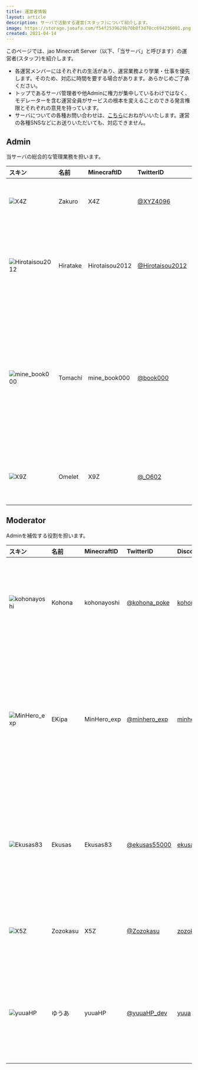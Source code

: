 ```yaml
---
title: 運営者情報
layout: article
description: サーバで活動する運営(スタッフ)について紹介します。
image: https://storage.jaoafa.com/f54f2539629b70b8f3d78cc694236081.png
created: 2021-04-14
---
```


このページでは、jao Minecraft Server（以下、「当サーバ」と呼びます）の運営者(スタッフ)を紹介します。

- 各運営メンバーにはそれぞれの生活があり、運営業務より学業・仕事を優先します。そのため、対応に時間を要する場合があります。あらかじめご了承ください。
- トップであるサーバ管理者や他Adminに権力が集中しているわけではなく、モデレーターを含む運営全員がサービスの根本を変えることのできる発言権限とそれぞれの意見を持っています。
- サーバについての各種お問い合わせは、[こちら](/support/inquiry)におねがいいたします。運営の各種SNSなどにお送りいただいても、対応できません。

## Admin

当サーバの総合的な管理業務を担います。

|スキン|名前|MinecraftID|TwitterID|DiscordID|役割|
|:-|:-|:-|:-|:-|:-|
|![X4Z](https://storage.jaoafa.com/67cd820a7b65f917c5f551ae5273bb5a.png)|Zakuro|X4Z|[@XYZ4096](https://twitter.com/XYZ4096)|[za96](https://discord.com/users/206692134991036416)|サーバ管理者,<br>サーバ全体管理指揮|
|![Hirotaisou2012](https://storage.jaoafa.com/b7e612706c25b7bb967dc6faa7ab63ce.png)|Hiratake|Hirotaisou2012|[@Hirotaisou2012](https://twitter.com/hirotaisou2012)|[hiratake](https://discord.com/users/221498004505362433)|サーバ副管理者,<br>Webサイトデザイン,<br>システム管理運用|
|![mine_book000](https://storage.jaoafa.com/ef4563b6e3235a68c2fd8c7a0f37e9c7.png)|Tomachi|mine_book000|[@book000](https://twitter.com/book000)|[tomachi](https://discord.com/users/221991565567066112)|Webサイト全般管理運用,<br>システム管理運用,<br>プラグイン制作管理,<br>Discord管理,<br>コミュニティ保全管理|
|![X9Z](https://storage.jaoafa.com/224daa04ffa77231bb22b13bbbd15be3.png)|Omelet|X9Z|[@_O602](https://twitter.com/_O602)|[0me1et](https://discord.com/users/222337959087702016)|お問い合わせ対応,<br>交通系管理運用|

## Moderator

Adminを補佐する役割を担います。

|スキン|名前|MinecraftID|TwitterID|DiscordID|役割|
|:-|:-|:-|:-|:-|:-|
|![kohonayoshi](https://storage.jaoafa.com/d3c6d204dd7fea3d5efb77d4dc848e8b.png)|Kohona|kohonayoshi|[@kohona_poke](https://twitter.com/kohona_poke)|[kohonayoshi](https://discord.com/users/315726390844719114)|鯖落とし,<br>開発の補助,<br>交通系管理の補助|
|![MinHero_exp](https://storage.jaoafa.com/fb68e673c41ce79f66bd5b930f8be5d5.png)|EKipa|MinHero_exp|[@minhero_exp](https://twitter.com/minhero_exp)|[minhero_exp](https://discord.com/users/310570792691826688)|中央市の管理,<br>コミュニティ管理,<br>荒らし対応,<br>Webサイト編集|
|![Ekusas83](https://storage.jaoafa.com/b7e612706c25b7bb967dc6faa7ab63ce.png)|Ekusas|Ekusas83|[@ekusas55000](https://twitter.com/ekusas55000)|[ekusas83](https://discord.com/users/189377054955798528)|コミュニティ管理,<br>開発補助,<br>サスケ・ディナー|
|![X5Z](https://storage.jaoafa.com/56f1b4514b6bcf5e98a58a18c2d2c27e.png)|Zozokasu|X5Z|[@Zozokasu](https://twitter.com/Zozokasu)|[zozokasu](https://discord.com/users/189372008147058688)|コミュニティ管理,<br>開発補助|
|![yuuaHP](https://crafatar.com/avatars/13976d72-1389-4332-818e-9cecad363b12?size=96)|ゆうあ|yuuaHP|[@yuuaHP_dev](https://twitter.com/yuuaHP_dev)|[yuua](https://discord.com/users/492088741167366144)|プラグイン開発,<br>システム開発,<br>メンテナー|

